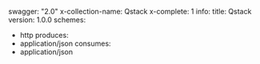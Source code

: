 swagger: "2.0"
x-collection-name: Qstack
x-complete: 1
info:
  title: Qstack
  version: 1.0.0
schemes:
- http
produces:
- application/json
consumes:
- application/json